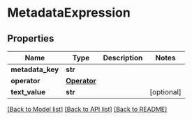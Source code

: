 # MetadataExpression


## Properties
Name | Type | Description | Notes
------------ | ------------- | ------------- | -------------
**metadata_key** | **str** |  | 
**operator** | [**Operator**](Operator.md) |  | 
**text_value** | **str** |  | [optional] 

[[Back to Model list]](../README.md#documentation-for-models) [[Back to API list]](../README.md#documentation-for-api-endpoints) [[Back to README]](../README.md)


